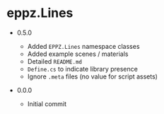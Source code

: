 # eppz.Lines

* 0.5.0

	+ Added `EPPZ.Lines` namespace classes
	+ Added example scenes / materials
	+ Detailed `README.md`
	+ `Define.cs` to indicate library presence
	+ Ignore `.meta` files (no value for script assets)

* 0.0.0

	+ Initial commit